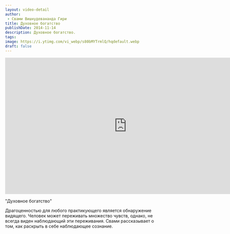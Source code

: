 ```yaml
---
layout: video-detail
author:
 - Свами Вишнудевананда Гири
title: Духовное богатство
publishDate: 2014-11-14
description: Духовное богатство. 
tags: 
image: https://i.ytimg.com/vi_webp/s80bMYTrmlQ/hqdefault.webp
draft: false
---
```


<iframe width="790" height="444" src="https://www.youtube.com/embed/s80bMYTrmlQ" frameborder="0" allowfullscreen=""></iframe> 

  "Духовное богатство"

 Драгоценностью для любого практикующего является обнаружение видящего. Человек может переживать множество чувств, однако, не всегда виден наблюдающий эти переживания. Свами рассказывает о том, как раскрыть в себе наблюдающее сознание.  

  

 